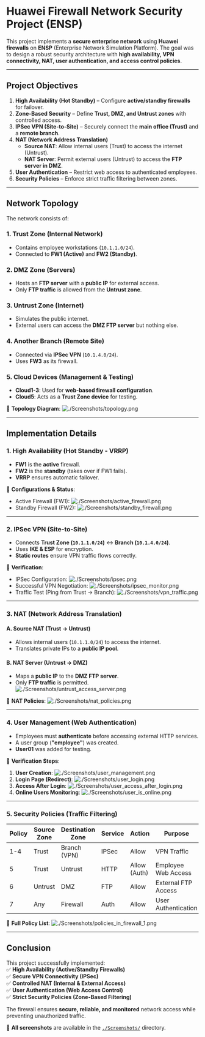 # **Huawei Firewall Network Security Project (ENSP)**  

This project implements a **secure enterprise network** using **Huawei firewalls** on **ENSP** (Enterprise Network Simulation Platform). The goal was to design a robust security architecture with **high availability, VPN connectivity, NAT, user authentication, and access control policies**.  

---

## **Project Objectives**  
1. **High Availability (Hot Standby)** – Configure **active/standby firewalls** for failover.  
2. **Zone-Based Security** – Define **Trust, DMZ, and Untrust zones** with controlled access.  
3. **IPSec VPN (Site-to-Site)** – Securely connect the **main office (Trust)** and a **remote branch**.  
4. **NAT (Network Address Translation)**  
   - **Source NAT**: Allow internal users (Trust) to access the internet (Untrust).  
   - **NAT Server**: Permit external users (Untrust) to access the **FTP server in DMZ**.  
5. **User Authentication** – Restrict web access to authenticated employees.  
6. **Security Policies** – Enforce strict traffic filtering between zones.  

---

## **Network Topology**  
The network consists of:  

### **1. Trust Zone (Internal Network)**  
- Contains employee workstations (`10.1.1.0/24`).  
- Connected to **FW1 (Active)** and **FW2 (Standby)**.  

### **2. DMZ Zone (Servers)**  
- Hosts an **FTP server** with a **public IP** for external access.  
- Only **FTP traffic** is allowed from the **Untrust zone**.  

### **3. Untrust Zone (Internet)**  
- Simulates the public internet.  
- External users can access the **DMZ FTP server** but nothing else.  

### **4. Another Branch (Remote Site)**  
- Connected via **IPSec VPN** (`10.1.4.0/24`).  
- Uses **FW3** as its firewall.  

### **5. Cloud Devices (Management & Testing)**  
- **Cloud1-3**: Used for **web-based firewall configuration**.  
- **Cloud5**: Acts as a **Trust Zone device** for testing.  

📌 **Topology Diagram**: ![`./Screenshots/topology.png`](./Screenshots/topology.png)  

---

## **Implementation Details**  

### **1. High Availability (Hot Standby - VRRP)**  
- **FW1** is the **active** firewall.  
- **FW2** is the **standby** (takes over if FW1 fails).  
- **VRRP** ensures automatic failover.  

📌 **Configurations & Status**:  
- Active Firewall (FW1): ![`./Screenshots/active_firewall.png`](./Screenshots/active_firewall.png)  
- Standby Firewall (FW2): ![`./Screenshots/standby_firewall.png`](./Screenshots/standby_firewall.png)  

---

### **2. IPSec VPN (Site-to-Site)**  
- Connects **Trust Zone (`10.1.1.0/24`)** ↔ **Branch (`10.1.4.0/24`)**.  
- Uses **IKE & ESP** for encryption.  
- **Static routes** ensure VPN traffic flows correctly.  

📌 **Verification**:  
- IPSec Configuration: ![`./Screenshots/ipsec.png`](./Screenshots/ipsec.png)  
- Successful VPN Negotiation: ![`./Screenshots/ipsec_monitor.png`](./Screenshots/ipsec_monitor.png)  
- Traffic Test (Ping from Trust → Branch): ![`./Screenshots/vpn_traffic.png`](./Screenshots/vpn_traffic.png)  

---

### **3. NAT (Network Address Translation)**  
#### **A. Source NAT (Trust → Untrust)**  
- Allows internal users (`10.1.1.0/24`) to access the internet.  
- Translates private IPs to a **public IP pool**.  

#### **B. NAT Server (Untrust → DMZ)**  
- Maps a **public IP** to the **DMZ FTP server**.  
- Only **FTP traffic** is permitted.  
 ![`./Screenshots/untrust_access_server.png`](./Screenshots/untrust_access_server.png)

📌 **NAT Policies**: ![`./Screenshots/nat_policies.png`](./Screenshots/nat_policies.png)  

---

### **4. User Management (Web Authentication)**  
- Employees must **authenticate** before accessing external HTTP services.  
- A user group (**"employee"**) was created.  
- **User01** was added for testing.  

📌 **Verification Steps**:  
1. **User Creation**: ![`./Screenshots/user_management.png`](./Screenshots/user_management.png)  
2. **Login Page (Redirect)**: ![`./Screenshots/user_login.png`](./Screenshots/user_login.png)  
3. **Access After Login**: ![`./Screenshots/user_access_after_login.png`](./Screenshots/user_access_after_login.png)  
4. **Online Users Monitoring**: ![`./Screenshots/user_is_online.png`](./Screenshots/user_is_online.png)  

---

### **5. Security Policies (Traffic Filtering)**  
| Policy | Source Zone | Destination Zone | Service | Action | Purpose |
|--------|-------------|------------------|---------|--------|---------|
| 1-4    | Trust       | Branch (VPN)     | IPSec   | Allow  | VPN Traffic |
| 5      | Trust       | Untrust          | HTTP    | Allow (Auth) | Employee Web Access |
| 6      | Untrust     | DMZ              | FTP     | Allow  | External FTP Access |
| 7      | Any         | Firewall         | Auth    | Allow  | User Authentication |

📌 **Full Policy List**: ![`./Screenshots/policies_in_firewall_1.png`](./Screenshots/policies_in_firewall_1.png)  

---

## **Conclusion**  
This project successfully implemented:  
✅ **High Availability (Active/Standby Firewalls)**  
✅ **Secure VPN Connectivity (IPSec)**  
✅ **Controlled NAT (Internal & External Access)**  
✅ **User Authentication (Web Access Control)**  
✅ **Strict Security Policies (Zone-Based Filtering)**  

The firewall ensures **secure, reliable, and monitored** network access while preventing unauthorized traffic.  

📂 **All screenshots** are available in the [`./Screenshots/`](./Screenshots/) directory.  
